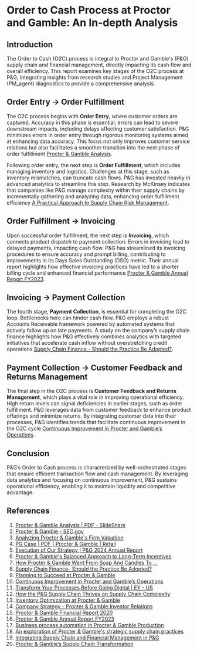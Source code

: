 # Order to Cash Process at Proctor and Gamble: An In-depth Analysis 

## Introduction
The Order to Cash (O2C) process is integral to Proctor and Gamble's (P&G) supply chain and financial management, directly impacting its cash flow and overall efficiency. This report examines key stages of the O2C process at P&G, integrating insights from research studies and Project Management (PM_agent) diagnostics to provide a comprehensive analysis.

## Order Entry -> Order Fulfillment
The O2C process begins with **Order Entry**, where customer orders are captured. Accuracy in this phase is essential; errors can lead to severe downstream impacts, including delays affecting customer satisfaction. P&G minimizes errors in order entry through rigorous monitoring systems aimed at enhancing data accuracy. This focus not only improves customer service relations but also facilitates a smoother transition into the next phase of order fulfillment [Procter & Gamble Analysis](https://www.slideshare.net/slideshow/procter-gamble-analysis/69006435).

Following order entry, the next step is **Order Fulfillment**, which includes managing inventory and logistics. Challenges at this stage, such as inventory mismatches, can truncate cash flows. P&G has invested heavily in advanced analytics to streamline this step. Research by McKinsey indicates that companies like P&G manage complexity within their supply chains by incrementally gathering and analyzing data, enhancing order fulfillment efficiency [A Practical Approach to Supply Chain Risk Management](https://www.mckinsey.com/capabilities/operations/our-insights/a-practical-approach-to-supply-chain-risk-management).

## Order Fulfillment -> Invoicing
Upon successful order fulfillment, the next step is **Invoicing**, which connects product dispatch to payment collection. Errors in invoicing lead to delayed payments, impacting cash flow. P&G has streamlined its invoicing procedures to ensure accuracy and prompt billing, contributing to improvements in its Days Sales Outstanding (DSO) metric. Their annual report highlights how effective invoicing practices have led to a shorter billing cycle and enhanced financial performance [Procter & Gamble Annual Report FY2023](https://www.sec.gov).

## Invoicing -> Payment Collection 
The fourth stage, **Payment Collection**, is essential for completing the O2C loop. Bottlenecks here can hinder cash flow. P&G employs a robust Accounts Receivable framework powered by automated systems that actively follow up on late payments. A study on the company’s supply chain finance highlights how P&G effectively combines analytics with targeted initiatives that accelerate cash inflow without overstretching credit operations [Supply Chain Finance - Should the Practice Be Adopted?](https://scholarworks.gvsu.edu/cgi/viewcontent.cgi?article=1213&context=sbr).

## Payment Collection -> Customer Feedback and Returns Management 
The final step in the O2C process is **Customer Feedback and Returns Management**, which plays a vital role in improving operational efficiency. High return levels can signal deficiencies in earlier stages, such as order fulfillment. P&G leverages data from customer feedback to enhance product offerings and minimize returns. By integrating customer data into their processes, P&G identifies trends that facilitate continuous improvement in the O2C cycle [Continuous Improvement in Procter and Gamble’s Operations](https://www.opm.gov/policy-data-oversight/strategic-management-of-humans-resources/).

## Conclusion
P&G’s Order to Cash process is characterized by well-orchestrated stages that ensure efficient transaction flow and cash management. By leveraging data analytics and focusing on continuous improvement, P&G sustains operational efficiency, enabling it to maintain liquidity and competitive advantage.

## References
1. [Procter & Gamble Analysis | PDF - SlideShare](https://www.slideshare.net/slideshow/procter-gamble-analysis/69006435)
2. [Procter & Gamble - SEC.gov](https://www.sec.gov/Archives/edgar/data/80424/000008042419000050/fy181910-kreport.htm)
3. [Analyzing Proctor & Gamble's Firm Valuation](https://www.coursesidekick.com/finance/234220)
4. [PG Case | PDF | Procter & Gamble | Retail](https://www.scribd.com/document/236374684/pg-case)
5. [Execution of Our Strategy | P&G 2024 Annual Report](https://us.pg.com/annualreport2024/strengthening-the-execution-of-our-strategy/)
6. [Procter & Gamble's Balanced Approach to Long-Term Incentives](https://www.semlerbrossy.com/wp-content/uploads/9.08_PG_Balanced_Approach_to_LTI_2005_March.pdf)
7. [How Procter & Gamble Went From Soap And Candles To ...](https://www.cascade.app/studies/procter-and-gamble-strategy-study)
8. [Supply Chain Finance- Should the Practice Be Adopted?](https://scholarworks.gvsu.edu/cgi/viewcontent.cgi?article=1213&context=sbr)
9. [Planning to Succeed at Procter & Gamble](https://www.sdcexec.com/sourcing-procurement/project-management-software/article/10289777/procter-gamble-planning-to-succeed-at-procter-gamble)
10. [Continuous Improvement in Procter and Gamble’s Operations](https://www.opm.gov/policy-data-oversight/strategic-management-of-humans-resources/)
11. [Transform Your Processes Before Going Digital | EY - US](https://www.ey.com/en_us/alliances/transform-your-processes-before-going-digital)
12. [How the P&G Supply Chain Thrives on Supply Chain Complexity](https://www.toolsgroup.com/blog/procter-gamble-supply-chain-complexity/)
13. [Inventory Optimization at Procter & Gamble](https://www.researchgate.net/publication/220249734_Inventory_Optimization_at_Procter_Gamble_Achieving_Real_Benefits_Through_User_Adoption_of_Inventory_Tools)
14. [Company Strategy - Procter & Gamble Investor Relations](https://www.pginvestor.com/company-strategy/default.aspx)
15. [Proctor & Gamble Financial Report 2020](https://www.pginvestor.com)
16. [Procter & Gamble Annual Report FY2023](https://www.sec.gov)
17. [Business process automation in Procter & Gamble Production](https://www.mdpi.com)
18. [An exploration of Procter & Gamble's strategic supply chain practices](https://scholarworks.gvsu.edu)
19. [Integrating Supply Chain and Financial Management in P&G](https://toolsgroup.com)
20. [Procter & Gamble’s Supply Chain Transformation](https://www.pginvestor.com)